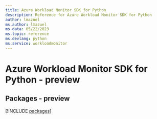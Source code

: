 ```yaml
---
title: Azure Workload Monitor SDK for Python
description: Reference for Azure Workload Monitor SDK for Python
author: lmazuel
ms.author: lmazuel
ms.data: 05/22/2023
ms.topic: reference
ms.devlang: python
ms.service: workloadmonitor
---
```

# Azure Workload Monitor SDK for Python - preview
## Packages - preview
[!INCLUDE [packages](workload-monitor-index.md)]